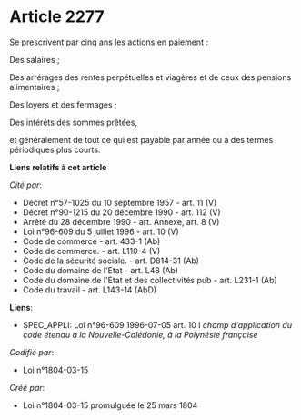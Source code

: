 # Article 2277

Se prescrivent par cinq ans les actions en paiement :

Des salaires ;

Des arrérages des rentes perpétuelles et viagères et de ceux des pensions alimentaires ;

Des loyers et des fermages ;

Des intérêts des sommes prêtées,

et généralement de tout ce qui est payable par année ou à des termes périodiques plus courts.

**Liens relatifs à cet article**

_Cité par_:

  - Décret n°57-1025 du 10 septembre 1957 - art. 11 (V)
  - Décret n°90-1215 du 20 décembre 1990 - art. 112 (V)
  - Arrêté du 28 décembre 1990 - art. Annexe, art. 8 (V)
  - Loi n°96-609 du 5 juillet 1996 - art. 10 (V)
  - Code de commerce - art. 433-1 (Ab)
  - Code de commerce. - art. L110-4 (V)
  - Code de la sécurité sociale. - art. D814-31 (Ab)
  - Code du domaine de l'Etat - art. L48 (Ab)
  - Code du domaine de l'Etat et des collectivités pub - art. L231-1 (Ab)
  - Code du travail - art. L143-14 (AbD)

**Liens**:

  - SPEC_APPLI: Loi n°96-609 1996-07-05 art. 10 I *champ d'application du code étendu à la Nouvelle-Calédonie, à la Polynésie française*

_Codifié par_:

  - Loi n°1804-03-15

_Créé par_:

  - Loi n°1804-03-15 promulguée le 25 mars 1804
